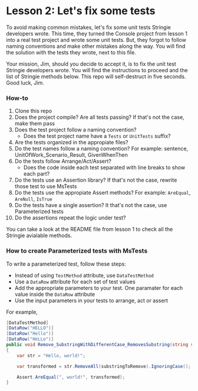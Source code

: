 # Lesson 2: Let's fix some tests

To avoid making common mistakes, let's fix some unit tests Stringie developers wrote. This time, they turned the Console project from lesson 1 into a real test project and wrote some unit tests. But, they forgot to follow naming conventions and make other mistakes along the way. You will find the solution with the tests they wrote, next to this file.

Your mission, Jim, should you decide to accept it, is to fix the unit test Stringie developers wrote. You will find the instructions to proceed and the list of Stringie methods below. This repo will self-destruct in five seconds. Good luck, Jim.

### How-to

1. Clone this repo
2. Does the project compile? Are all tests passing? If that's not the case, make them pass
3. Does the test project follow a naming convention?
	* Does the test project name have a `Tests` or `UnitTests` suffix?
4. Are the tests organized in the appropiate files? 
5. Do the test names follow a naming convention? For example: sentence, UnitOfWork_Scenario_Result, GivenWhenThen
6. Do the tests follow Arrange/Act/Assert?
	* Does the code inside each test separated with line breaks to show each part?
7. Do the tests use an Assertion library? If that's not the case, rewrite those test to use MsTests
8. Do the tests use the appropiate Assert methods? For example: `AreEqual`, `AreNull`, `IsTrue`
9. Do the tests have a single assertion? It that's not the case, use Parameterized tests
10. Do the assertions repeat the logic under test?
	
You can take a look at the README file from lesson 1 to check all the Stringie avialable methods.

### How to create Parameterized tests with MsTests

To write a parameterized test, follow these steps:

* Instead of using `TestMethod` attribute, use `DataTestMethod`
* Use a `DataRow` attribute for each set of test values
* Add the appropriate parameters to your test. One paramater for each value inside the `DataRow` attribute
* Use the input parameters in your tests to arrange, act or assert

For example,

```csharp
[DataTestMethod]
[DataRow("HELLO")]
[DataRow("Hello")]
[DataRow("HeLLo")]
public void Remove_SubstringWithDifferentCase_RemovesSubstring(string substringToRemove)
{
    var str = "Hello, world!";

    var transformed = str.RemoveAll(substringToRemove).IgnoringCase();

    Assert.AreEqual(", world!", transformed);
}
```
